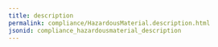 ```yaml
---
title: description
permalink: compliance/HazardousMaterial.description.html
jsonid: compliance_hazardousmaterial_description
---
```

